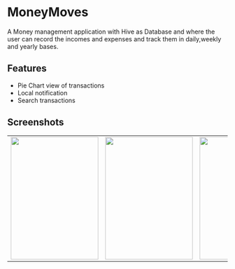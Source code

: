 
# MoneyMoves

A Money management application with Hive as Database and where the user can record the incomes and expenses and track them in daily,weekly and yearly bases.


## Features

- Pie Chart view of transactions
- Local notification
- Search transactions



## Screenshots

<table>
  <tr>
    <td valign="top"><img src="https://user-images.githubusercontent.com/106578107/210561303-3eb876df-475a-4975-99b0-f489bbad8c0f.jpg" width="200" height="280"></td>
    <td valign="top"><img src="https://user-images.githubusercontent.com/106578107/210561290-5c206e6b-80f4-48cc-b052-f3a8b96e3ed1.jpg" width="200" height="280"></td>
    <td valign="top"><img src="https://user-images.githubusercontent.com/106578107/210561293-98cfee11-04dc-4e6f-9b32-328fc4a194bd.jpg" width="200" height="280"></td>
    <td valign="top"><img src="https://user-images.githubusercontent.com/106578107/210561298-e1119e85-969a-4cbc-8a5e-b803d36ec039.jpg" width="200" height="280"></td>
    <td valign="top"><img src="https://user-images.githubusercontent.com/106578107/210561303-3eb876df-475a-4975-99b0-f489bbad8c0f.jpg" width="200" height="280"></td>
    <td valign="top"><img src="https://user-images.githubusercontent.com/106578107/210561308-df562b60-cf0e-4aa5-9b73-d1e3735af9e0.jpg" width="200" height="280"></td>
    <td valign="top"><img src="https://user-images.githubusercontent.com/106578107/210561314-fb9c5d99-797c-486b-8662-c0c9c9806a72.jpg" width="200" height="280"></td>
  </tr>
</table>